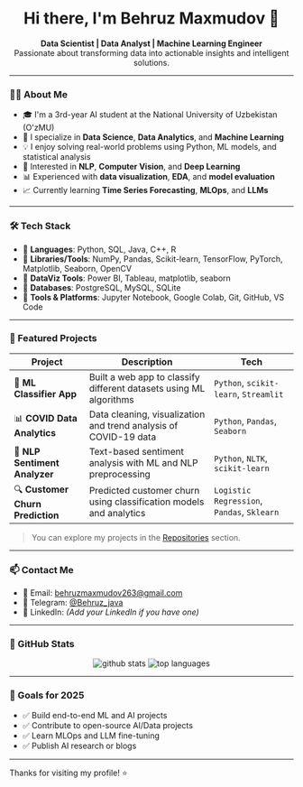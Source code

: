 <h1 align="center">Hi there, I'm Behruz Maxmudov 👋</h1>

<p align="center">
  <strong>Data Scientist | Data Analyst | Machine Learning Engineer</strong><br/>
  Passionate about transforming data into actionable insights and intelligent solutions.
</p>

---

### 👨‍💻 About Me

- 🎓 I'm a 3rd-year AI student at the National University of Uzbekistan (O'zMU)
- 🔬 I specialize in **Data Science**, **Data Analytics**, and **Machine Learning**
- 💡 I enjoy solving real-world problems using Python, ML models, and statistical analysis
- 🧠 Interested in **NLP**, **Computer Vision**, and **Deep Learning**
- 📊 Experienced with **data visualization**, **EDA**, and **model evaluation**
- 📈 Currently learning **Time Series Forecasting**, **MLOps**, and **LLMs**

---

### 🛠️ Tech Stack

- 📌 **Languages**: Python, SQL, Java, C++, R
- 📌 **Libraries/Tools**: NumPy, Pandas, Scikit-learn, TensorFlow, PyTorch, Matplotlib, Seaborn, OpenCV
- 📌 **DataViz Tools**: Power BI, Tableau, matplotlib, seaborn
- 📌 **Databases**: PostgreSQL, MySQL, SQLite
- 📌 **Tools & Platforms**: Jupyter Notebook, Google Colab, Git, GitHub, VS Code

---

### 📂 Featured Projects

| Project | Description | Tech |
|--------|-------------|------|
| 🧠 **ML Classifier App** | Built a web app to classify different datasets using ML algorithms | `Python`, `scikit-learn`, `Streamlit` |
| 📊 **COVID Data Analytics** | Data cleaning, visualization and trend analysis of COVID-19 data | `Python`, `Pandas`, `Seaborn` |
| 🤖 **NLP Sentiment Analyzer** | Text-based sentiment analysis with ML and NLP preprocessing | `Python`, `NLTK`, `scikit-learn` |
| 🔍 **Customer Churn Prediction** | Predicted customer churn using classification models and analytics | `Logistic Regression`, `Pandas`, `Sklearn` |

> You can explore my projects in the [Repositories](https://github.com/BehruzMaxmudov1203?tab=repositories) section.

---

### 📫 Contact Me

- 📧 Email: behruzmaxmudov263@gmail.com  
- 📱 Telegram: [@Behruz_java](https://t.me/Behruz_java)  
- 🔗 LinkedIn: *(Add your LinkedIn if you have one)*

---

### 📌 GitHub Stats

<p align="center">
  <img src="https://github-readme-stats.vercel.app/api?username=BehruzMaxmudov1203&show_icons=true&theme=react" alt="github stats" />
  <img src="https://github-readme-stats.vercel.app/api/top-langs/?username=BehruzMaxmudov1203&layout=compact&theme=react" alt="top languages" />
</p>

---

### 🚀 Goals for 2025

- ✅ Build end-to-end ML and AI projects
- ✅ Contribute to open-source AI/Data projects
- ✅ Learn MLOps and LLM fine-tuning
- ✅ Publish AI research or blogs

---

Thanks for visiting my profile! ⭐
